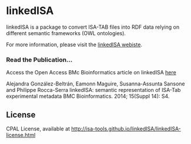 # linkedISA

linkedISA is a package to convert ISA-TAB files into RDF data relying on different semantic frameworks (OWL ontologies).

For more information, please visit the [linkedISA webiste](http://isa-tools.github.io/linkedISA/).

### Read the Publication...
Access the Open Access BMc Bioinformatics article on linkedISA [here](http://www.ncbi.nlm.nih.gov/pmc/articles/PMC4255742/)

Alejandra González-Beltrán, Eamonn Maguire, Susanna-Assunta Sansone and Philippe Rocca-Serra
linkedISA: semantic representation of ISA-Tab experimental metadata
BMC Bioinformatics. 2014; 15(Suppl 14): S4. 

## License

CPAL License, available at <http://isa-tools.github.io/linkedISA/linkedISA-license.html>

